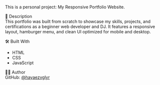 This is a personal project: My Responsive Portfolio Website.

📌 Description  
This portfolio was built from scratch to showcase my skills, projects, and certifications as a beginner web developer and DJ. It features a responsive layout, hamburger menu, and clean UI optimized for mobile and desktop.

🛠️ Built With  
- HTML  
- CSS  
- JavaScript  

🙋‍♂️ Author  
GitHub: [@hayaezvglyr](https://github.com/hayaezvglyr)